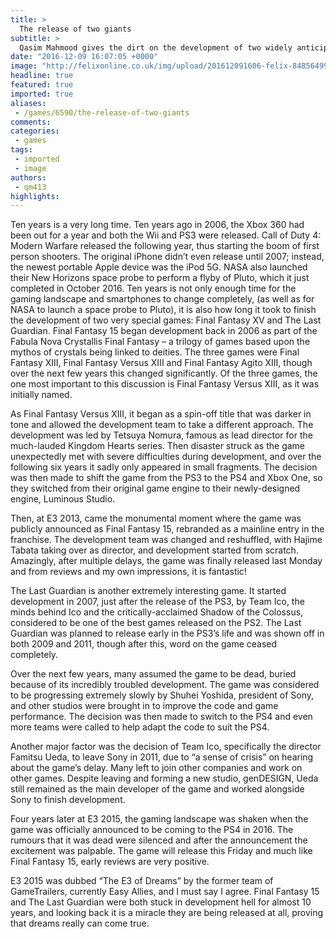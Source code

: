 ```yaml
---
title: >
  The release of two giants
subtitle: >
  Qasim Mahmood gives the dirt on the development of two widely anticipated games and why they’re only being released now
date: "2016-12-09 16:07:05 +0000"
image: "http://felixonline.co.uk/img/upload/201612091606-felix-8485649953_12890f4009_o.jpg"
headline: true
featured: true
imported: true
aliases:
 - /games/6590/the-release-of-two-giants
comments:
categories:
 - games
tags:
 - imported
 - image
authors:
 - qm413
highlights:
---
```


Ten years is a very long time. Ten years ago in 2006, the Xbox 360 had been out for a year and both the Wii and PS3 were released. Call of Duty 4: Modern Warfare released the following year, thus starting the boom of first person shooters. The original iPhone didn’t even release until 2007; instead, the newest portable Apple device was the iPod 5G. NASA also launched their New Horizons space probe to perform a flyby of Pluto, which it just completed in October 2016.
Ten years is not only enough time for the gaming landscape and smartphones to change completely, (as well as for NASA to launch a space probe to Pluto), it is also how long it took to finish the development of two very special games: Final Fantasy XV and The Last Guardian.
Final Fantasy 15 began development back in 2006 as part of the Fabula Nova Crystallis Final Fantasy – a trilogy of games based upon the mythos of crystals being linked to deities. The three games were Final Fantasy XIII, Final Fantasy Versus XIII and Final Fantasy Agito XIII, though over the next few years this changed significantly. Of the three games, the one most important to this discussion is Final Fantasy Versus XIII, as it was initially named.

As Final Fantasy Versus XIII, it began as a spin-off title that was darker in tone and allowed the development team to take a different approach. The development was led by Tetsuya Nomura, famous as lead director for the much-lauded Kingdom Hearts series. Then disaster struck as the game unexpectedly met with severe difficulties during development, and over the following six years it sadly only appeared in small fragments. The decision was then made to shift the game from the PS3 to the PS4 and Xbox One, so they switched from their original game engine to their newly-designed engine, Luminous Studio.

Then, at E3 2013, came the monumental moment where the game was publicly announced as Final Fantasy 15, rebranded as a mainline entry in the franchise. The development team was changed and reshuffled, with Hajime Tabata taking over as director, and development started from scratch. Amazingly, after multiple delays, the game was finally released last Monday and from reviews and my own impressions, it is fantastic!

The Last Guardian is another extremely interesting game. It started development in 2007, just after the release of the PS3, by Team Ico, the minds behind Ico and the critically-acclaimed Shadow of the Colossus, considered to be one of the best games released on the PS2. The Last Guardian was planned to release early in the PS3’s life and was shown off in both 2009 and 2011, though after this, word on the game ceased completely.

Over the next few years, many assumed the game to be dead, buried because of its incredibly troubled development. The game was considered to be progressing extremely slowly by Shuhei Yoshida, president of Sony, and other studios were brought in to improve the code and game performance. The decision was then made to switch to the PS4 and even more teams were called to help adapt the code to suit the PS4.

Another major factor was the decision of Team Ico, specifically the director Famitsu Ueda, to leave Sony in 2011, due to “a sense of crisis” on hearing about the game’s delay. Many left to join other companies and work on other games. Despite leaving and forming a new studio, genDESIGN, Ueda still remained as the main developer of the game and worked alongside Sony to finish development.

Four years later at E3 2015, the gaming landscape was shaken when the game was officially announced to be coming to the PS4 in 2016. The rumours that it was dead were silenced and after the announcement the excitement was palpable. The game will release this Friday and much like Final Fantasy 15, early reviews are very positive.

E3 2015 was dubbed “The E3 of Dreams” by the former team of GameTrailers, currently Easy Allies, and I must say I agree. Final Fantasy 15 and The Last Guardian were both stuck in development hell for almost 10 years, and looking back it is a miracle they are being released at all, proving that dreams really can come true.

